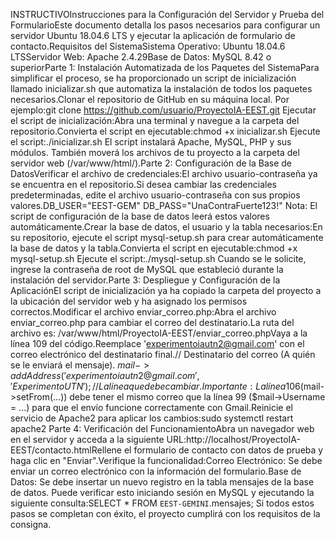 INSTRUCTIVOInstrucciones para la Configuración del Servidor y Prueba del FormularioEste documento detalla los pasos necesarios para configurar un servidor Ubuntu 18.04.6 LTS y ejecutar la aplicación de formulario de contacto.Requisitos del SistemaSistema Operativo: Ubuntu 18.04.6 LTSServidor Web: Apache 2.4.29Base de Datos: MySQL 8.42 o superiorParte 1: Instalación Automatizada de los Paquetes del SistemaPara simplificar el proceso, se ha proporcionado un script de inicialización llamado inicializar.sh que automatiza la instalación de todos los paquetes necesarios.Clonar el repositorio de GitHub en su máquina local. Por ejemplo:git clone https://github.com/usuario/ProyectoIA-EEST.git
Ejecutar el script de inicialización:Abra una terminal y navegue a la carpeta del repositorio.Convierta el script en ejecutable:chmod +x inicializar.sh
Ejecute el script:./inicializar.sh
El script instalará Apache, MySQL, PHP y sus módulos. También moverá los archivos de tu proyecto a la carpeta del servidor web (/var/www/html/).Parte 2: Configuración de la Base de DatosVerificar el archivo de credenciales:El archivo usuario-contraseña ya se encuentra en el repositorio.Si desea cambiar las credenciales predeterminadas, edite el archivo usuario-contraseña con sus propios valores.DB_USER="EEST-GEM"
DB_PASS="UnaContraFuerte123!"
Nota: El script de configuración de la base de datos leerá estos valores automáticamente.Crear la base de datos, el usuario y la tabla necesarios:En su repositorio, ejecute el script mysql-setup.sh para crear automáticamente la base de datos y la tabla.Convierta el script en ejecutable:chmod +x mysql-setup.sh
Ejecute el script:./mysql-setup.sh
Cuando se le solicite, ingrese la contraseña de root de MySQL que estableció durante la instalación del servidor.Parte 3: Despliegue y Configuración de la AplicaciónEl script de inicialización ya ha copiado la carpeta del proyecto a la ubicación del servidor web y ha asignado los permisos correctos.Modificar el archivo enviar_correo.php:Abra el archivo enviar_correo.php para cambiar el correo del destinatario.La ruta del archivo es: /var/www/html/ProyectoIA-EEST/enviar_correo.phpVaya a la línea 109 del código.Reemplace 'experimentoiautn2@gmail.com' con el correo electrónico del destinatario final.// Destinatario del correo (A quién se le enviará el mensaje).
$mail->addAddress('experimentoiautn2@gmail.com', 'Experimento UTN'); // La línea que debe cambiar.
Importante: La línea 106 ($mail->setFrom(...)) debe tener el mismo correo que la línea 99 ($mail->Username = ...) para que el envío funcione correctamente con Gmail.Reinicie el servicio de Apache2 para aplicar los cambios:sudo systemctl restart apache2
Parte 4: Verificación del FuncionamientoAbra un navegador web en el servidor y acceda a la siguiente URL:http://localhost/ProyectoIA-EEST/contacto.htmlRellene el formulario de contacto con datos de prueba y haga clic en "Enviar".Verifique la funcionalidad:Correo Electrónico: Se debe enviar un correo electrónico con la información del formulario.Base de Datos: Se debe insertar un nuevo registro en la tabla mensajes de la base de datos. Puede verificar esto iniciando sesión en MySQL y ejecutando la siguiente consulta:SELECT * FROM `EEST-GEMINI`.mensajes;
Si todos estos pasos se completan con éxito, el proyecto cumplirá con los requisitos de la consigna.
